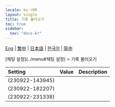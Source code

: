 ```yaml
---
locale: ko-rKR
layout: single
title: 기록 불러오기
toc: true
sidebar:
  nav: "docs-kr"
---
```

[Eng](/dancexr/menu/2025.4/chat/load_history) | [繁中](/tw/dancexr/menu/2025.4/chat/load_history) | [日本語](/jp/dancexr/menu/2025.4/chat/load_history) | [한국어](/kr/dancexr/menu/2025.4/chat/load_history) | [简中](/zh/dancexr/menu/2025.4/chat/load_history)

[채팅 설정](../menu#채팅 설정) > 기록 불러오기



| Setting | Value | Description |
| :--- | --- | :--- |
| (230922-143945) || 
| (230922-182207) || 
| (230922-231338) || 
